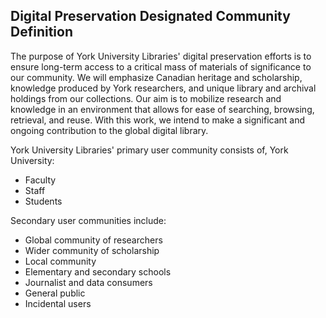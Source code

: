 ## Digital Preservation Designated Community Definition

The purpose of York University Libraries' digital preservation efforts is to ensure long-term access to a critical mass of materials of significance to our community. We will emphasize Canadian heritage and scholarship, knowledge produced by York researchers, and unique library and archival holdings from our collections. Our aim is to mobilize research and knowledge in an environment that allows for ease of searching, browsing, retrieval, and reuse. With this work, we intend to make a significant and ongoing contribution to the global digital library.

York University Libraries' primary user community consists of, York University:

* Faculty
* Staff
* Students

Secondary user communities include:

* Global community of researchers
* Wider community of scholarship
* Local community
* Elementary and secondary schools
* Journalist and data consumers 
* General public
* Incidental users
